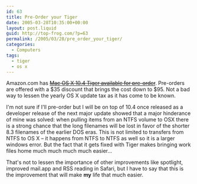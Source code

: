 ```yaml
---
id: 63
title: Pre-Order your Tiger
date: 2005-03-28T10:35:00+00:00
layout: post.liquid
guid: http://top-frog.com/?p=63
permalink: /2005/03/28/pre_order_your_tiger/
categories:
  - Computers
tags:
  - tiger
  - os x
---
```

Amazon.com has ~~[Mac OS X 10.4 Tiger available for pre-order](http://www.amazon.com/exec/obidos/tg/detail/-/B0002G71T0/qid=1112031053/sr=8-1/ref=pd_csp_1/104-7465877-5882315?v=glance&s=pc&n=507846)~~. Pre-orders are offered with a $35 discount that brings the cost down to $95. Not a bad way to lessen the yearly OS X update tax as it has come to be known.

I'm not sure if I'll pre-order but I will be on top of 10.4 once released as a developer release of the next major update showed that a major hinderance of mine was solved: when pulling items from an NTFS volume to OSX there is a strong chance that the long filenames will be lost in favor of the shorter 8.3 filenames of the earlier DOS eras. This is not limited to transfers from NTFS to OS X – it happens from NTFS to NTFS as well so it is a larger windows error. But the fact that it gets fixed with Tiger makes bringing work files home much much much much easier…

That's not to lessen the importance of other improvements like spotlight, improved mail.app and RSS reading in Safari, but I have to say that this is the improvement that will make **my** life that much easier.
